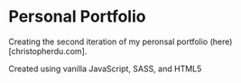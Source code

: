 # Personal Portfolio

Creating the second iteration of my peronsal portfolio (here)[christopherdu.com]. 

Created using vanilla JavaScript, SASS, and HTML5

